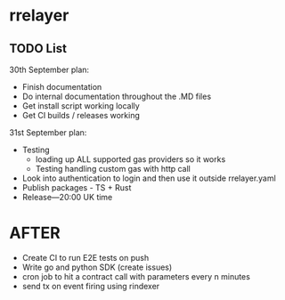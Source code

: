 # rrelayer

## TODO List

30th September plan:
- Finish documentation
- Do internal documentation throughout the .MD files
- Get install script working locally
- Get CI builds / releases working

31st September plan:
- Testing
    - loading up ALL supported gas providers so it works
    - Testing handling custom gas with http call
- Look into authentication to login and then use it outside rrelayer.yaml
- Publish packages - TS + Rust
- Release—20:00 UK time

# AFTER

- Create CI to run E2E tests on push
- Write go and python SDK (create issues)
- cron job to hit a contract call with parameters every n minutes
- send tx on event firing using rindexer